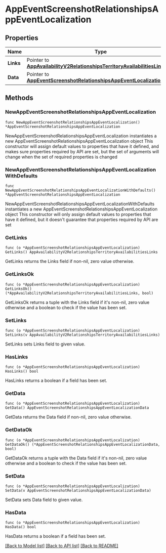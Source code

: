 # AppEventScreenshotRelationshipsAppEventLocalization

## Properties

Name | Type | Description | Notes
------------ | ------------- | ------------- | -------------
**Links** | Pointer to [**AppAvailabilityV2RelationshipsTerritoryAvailabilitiesLinks**](AppAvailabilityV2RelationshipsTerritoryAvailabilitiesLinks.md) |  | [optional] 
**Data** | Pointer to [**AppEventScreenshotRelationshipsAppEventLocalizationData**](AppEventScreenshotRelationshipsAppEventLocalizationData.md) |  | [optional] 

## Methods

### NewAppEventScreenshotRelationshipsAppEventLocalization

`func NewAppEventScreenshotRelationshipsAppEventLocalization() *AppEventScreenshotRelationshipsAppEventLocalization`

NewAppEventScreenshotRelationshipsAppEventLocalization instantiates a new AppEventScreenshotRelationshipsAppEventLocalization object
This constructor will assign default values to properties that have it defined,
and makes sure properties required by API are set, but the set of arguments
will change when the set of required properties is changed

### NewAppEventScreenshotRelationshipsAppEventLocalizationWithDefaults

`func NewAppEventScreenshotRelationshipsAppEventLocalizationWithDefaults() *AppEventScreenshotRelationshipsAppEventLocalization`

NewAppEventScreenshotRelationshipsAppEventLocalizationWithDefaults instantiates a new AppEventScreenshotRelationshipsAppEventLocalization object
This constructor will only assign default values to properties that have it defined,
but it doesn't guarantee that properties required by API are set

### GetLinks

`func (o *AppEventScreenshotRelationshipsAppEventLocalization) GetLinks() AppAvailabilityV2RelationshipsTerritoryAvailabilitiesLinks`

GetLinks returns the Links field if non-nil, zero value otherwise.

### GetLinksOk

`func (o *AppEventScreenshotRelationshipsAppEventLocalization) GetLinksOk() (*AppAvailabilityV2RelationshipsTerritoryAvailabilitiesLinks, bool)`

GetLinksOk returns a tuple with the Links field if it's non-nil, zero value otherwise
and a boolean to check if the value has been set.

### SetLinks

`func (o *AppEventScreenshotRelationshipsAppEventLocalization) SetLinks(v AppAvailabilityV2RelationshipsTerritoryAvailabilitiesLinks)`

SetLinks sets Links field to given value.

### HasLinks

`func (o *AppEventScreenshotRelationshipsAppEventLocalization) HasLinks() bool`

HasLinks returns a boolean if a field has been set.

### GetData

`func (o *AppEventScreenshotRelationshipsAppEventLocalization) GetData() AppEventScreenshotRelationshipsAppEventLocalizationData`

GetData returns the Data field if non-nil, zero value otherwise.

### GetDataOk

`func (o *AppEventScreenshotRelationshipsAppEventLocalization) GetDataOk() (*AppEventScreenshotRelationshipsAppEventLocalizationData, bool)`

GetDataOk returns a tuple with the Data field if it's non-nil, zero value otherwise
and a boolean to check if the value has been set.

### SetData

`func (o *AppEventScreenshotRelationshipsAppEventLocalization) SetData(v AppEventScreenshotRelationshipsAppEventLocalizationData)`

SetData sets Data field to given value.

### HasData

`func (o *AppEventScreenshotRelationshipsAppEventLocalization) HasData() bool`

HasData returns a boolean if a field has been set.


[[Back to Model list]](../README.md#documentation-for-models) [[Back to API list]](../README.md#documentation-for-api-endpoints) [[Back to README]](../README.md)


